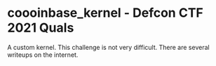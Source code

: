 # coooinbase_kernel - Defcon CTF 2021 Quals

A custom kernel. This challenge is not very difficult. There are several writeups on the internet.